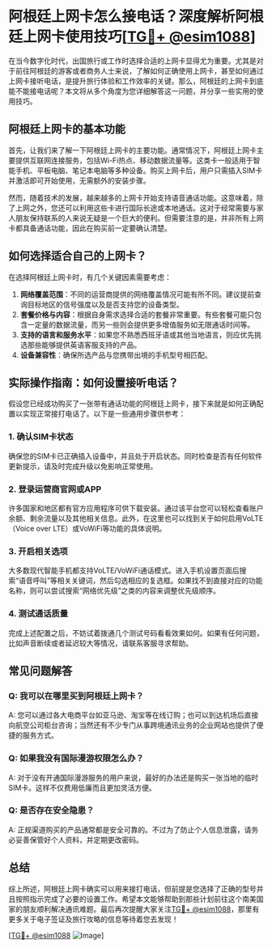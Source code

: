 # 阿根廷上网卡怎么接电话？深度解析阿根廷上网卡使用技巧[[TG💪+ @esim1088](https://t.me/s/esim1088)]

在当今数字化时代，出国旅行或工作时选择合适的上网卡显得尤为重要。尤其是对于前往阿根廷的游客或者商务人士来说，了解如何正确使用上网卡，甚至如何通过上网卡接听电话，是提升旅行体验和工作效率的关键。那么，阿根廷的上网卡到底能不能接电话呢？本文将从多个角度为您详细解答这一问题，并分享一些实用的使用技巧。

## 阿根廷上网卡的基本功能

首先，让我们来了解一下阿根廷上网卡的主要功能。通常情况下，阿根廷上网卡主要提供互联网连接服务，包括Wi-Fi热点、移动数据流量等。这类卡一般适用于智能手机、平板电脑、笔记本电脑等多种设备。购买上网卡后，用户只需插入SIM卡并激活即可开始使用，无需额外的安装步骤。

然而，随着技术的发展，越来越多的上网卡开始支持语音通话功能。这意味着，除了上网之外，您还可以利用这些卡进行国际长途或本地通话。这对于经常需要与家人朋友保持联系的人来说无疑是一个巨大的便利。但需要注意的是，并非所有上网卡都具备通话功能，因此在购买前一定要确认清楚。

## 如何选择适合自己的上网卡？

在选择阿根廷上网卡时，有几个关键因素需要考虑：

1. **网络覆盖范围**：不同的运营商提供的网络覆盖情况可能有所不同。建议提前查询目标地区的信号强度以及是否支持您的设备类型。
2. **套餐价格与内容**：根据自身需求选择合适的套餐非常重要。有些套餐可能只包含一定量的数据流量，而另一些则会提供更多增值服务如无限通话时间等。
3. **支持的语言和服务水平**：如果您不熟悉西班牙语或其他当地语言，则应优先挑选那些能够提供英语客服支持的产品。
4. **设备兼容性**：确保所选产品与您携带出境的手机型号相匹配。

## 实际操作指南：如何设置接听电话？

假设您已经成功购买了一张带有通话功能的阿根廷上网卡，接下来就是如何正确配置以实现正常接打电话了。以下是一些通用步骤供参考：

### 1. 确认SIM卡状态
确保您的SIM卡已正确插入设备中，并且处于开启状态。同时检查是否有任何软件更新提示，请及时完成升级以免影响正常使用。

### 2. 登录运营商官网或APP
许多国家和地区都有官方应用程序可供下载安装。通过该平台您可以轻松查看账户余额、剩余流量以及其他相关信息。此外，在这里也可以找到关于如何启用VoLTE（Voice over LTE）或VoWiFi等功能的具体说明。

### 3. 开启相关选项
大多数现代智能手机都支持VoLTE/VoWiFi通话模式。进入手机设置页面后搜索“语音呼叫”等相关关键词，然后勾选相应的复选框。如果找不到直接对应的功能名称，则可以尝试搜索“网络优先级”之类的内容来调整优先级顺序。

### 4. 测试通话质量
完成上述配置之后，不妨试着拨通几个测试号码看看效果如何。如果有任何问题，比如声音断续或者延迟较大等情况，请联系客服寻求帮助。

## 常见问题解答

### Q: 我可以在哪里买到阿根廷上网卡？
A: 您可以通过各大电商平台如亚马逊、淘宝等在线订购；也可以到达机场后直接向航空公司柜台咨询；当然还有不少专门从事跨境通讯业务的企业网站也提供了便捷的服务方式。

### Q: 如果我没有国际漫游权限怎么办？
A: 对于没有开通国际漫游服务的用户来说，最好的办法还是购买一张当地的临时SIM卡。这样不仅费用低廉而且更加灵活方便。

### Q: 是否存在安全隐患？
A: 正规渠道购买的产品通常都是安全可靠的。不过为了防止个人信息泄露，请务必妥善保管好个人资料，并定期更改密码。

## 总结

综上所述，阿根廷上网卡确实可以用来接打电话，但前提是您选择了正确的型号并且按照指示完成了必要的设置工作。希望本文能够帮助到那些计划前往这个南美国家的朋友顺利解决通讯难题。最后再次提醒大家关注[TG💪+ @esim1088](https://t.me/s/esim1088)，那里有更多关于电子签证及旅行攻略的信息等待着您去发现！

[[TG💪+ @esim1088](https://t.me/s/esim1088) ![Image](https://i.postimg.cc/4NQfJmqS/Snipaste-2025-05-13-00-14-12.png)]